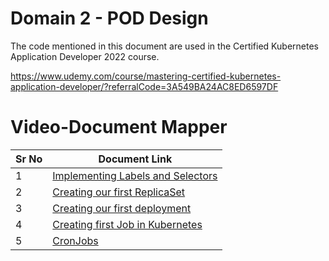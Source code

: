 # Domain 2 - POD Design

The code mentioned in this document are used in the Certified Kubernetes Application Developer 2022 course.

https://www.udemy.com/course/mastering-certified-kubernetes-application-developer/?referralCode=3A549BA24AC8ED6597DF


# Video-Document Mapper

| Sr No | Document Link |
| ------ | ------ |
| 1 | [Implementing Labels and Selectors][PlDa] |
| 2 | [Creating our first ReplicaSet][PlDb] |
| 3 | [Creating our first deployment][PlDc]
| 4 | [Creating first Job in Kubernetes][PlDf] |
| 5 | [CronJobs][PlDg] |



   [PlDa]: <./labels.yaml>
   [PlDb]: <./replicaset.yaml>
   [PlDc]: <./deployment.yaml>
   [PlDf]: <./jobs.yaml>
   [PlDg]: <./cronjob.yaml>

